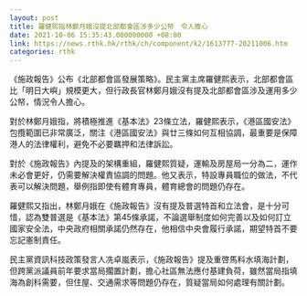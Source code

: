 ```yaml
---
layout: post
title: 羅健熙指林鄭月娥沒提北部都會區涉多少公帑　令人擔心
date: 2021-10-06 15:35:43.000000000 +08:00
link: https://news.rthk.hk/rthk/ch/component/k2/1613777-20211006.htm
categories: rthk
---
```


《施政報告》公布《北部都會區發展策略》。民主黨主席羅健熙表示，北部都會區比「明日大嶼」規模更大，但行政長官林鄭月娥沒有提及北部都會區涉及運用多少公帑，情況令人擔心。

對於林鄭月娥指，將積極推進《基本法》23條立法，羅健熙表示，《港區國安法》包攬範圍已非常廣泛，關注《港區國安法》與廿三條如何互相協調，最重要是保障港人的法律權利，避免不必要羈押和法律訴訟。

對於《施政報告》內提及的架構重組，羅健熙質疑，運輸及房屋局一分為二，運作未必會更好，仍需要解決權責協調的問題。他又表示，特設專員職位的做法，不代表可以解決問題，舉例指即使有體育專員，體育總會的問題仍存在。

羅健熙又指出，林鄭月娥在《施政報告》沒有提及普選特首和立法會，是十分可惜，認為雙普選是《基本法》第45條承諾，不論選舉制度如何完善以及如何訂立國家安全法，中央政府相關承諾仍然存在，他相信中央會履行承諾，期望特首不要忘記憲制責任。

民主黨資訊科技政策發言人冼卓嵐表示，《施政報告》提及重啓馬料水填海計劃，但跨黨派議員前年要求當局擱置計劃，擔心社區無法應付基建負荷，雖然當局指填海為創科需要，但住屋、交通需求等問題仍存在，質疑當局如何處理有關計劃。
